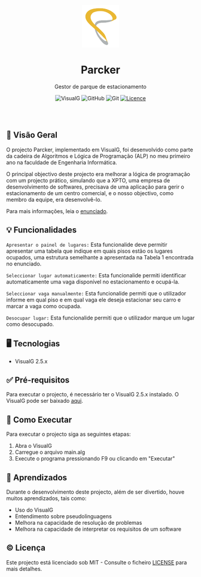 <div align="center">
  <img src="./assets/isptec_logo.png"  alt="Logo do isptec" width="100" />

  # Parcker

  Gestor de parque de estacionamento

  ![VisualG](https://img.shields.io/badge/visualg-black?style=for-the-badge)
  ![GitHub](https://img.shields.io/badge/github-black.svg?style=for-the-badge&logo=github&logoColor=white)
  ![Git](https://img.shields.io/badge/git-black.svg?style=for-the-badge&logo=git&logoColor=white)
  [![Licence](https://img.shields.io/github/license/liets0n/Pinpoint?style=for-the-badge&color=black)](./LICENSE)
</div>

<br />
<br />

## :eyes: Visão Geral
O projecto Parcker, implementado em VisualG, foi desenvolvido como parte da cadeira de Algoritmos e Lógica de Programação (ALP) no meu primeiro ano na faculdade de Engenharia Informática.

O principal objectivo deste projecto era melhorar a lógica de programação com um projecto prático, simulando que a XPTO, uma empresa de desenvolvimento de softwares, precisava de uma aplicação para gerir o estacionamento de um centro comercial, e o nosso objectivo, como membro da equipe, era desenvolvê-lo.

Para mais informações, leia o [enunciado](./enunciado.pdf).

## :bulb: Funcionalidades

`Apresentar o painel de lugares:` Esta funcionalide deve permitir apresentar uma tabela que indique em quais pisos estão os lugares ocupados, uma estrutura semelhante a apresentada na Tabela 1 encontrada no enunciado.

`Seleccionar lugar automaticamente:` Esta funcionalide permiti identificar automaticamente uma vaga disponível no estacionamento e ocupá-la.

`Seleccionar vaga manualmente:` Esta funcionalide permiti que o utilizador informe em qual piso e em qual vaga ele deseja estacionar seu carro e marcar a vaga como ocupada. 

`Desocupar lugar:` Esta funcionalide permiti que o utilizador marque um lugar como desocupado.

## :desktop_computer: Tecnologias

- VisualG 2.5.x

## :white_check_mark: Pré-requisitos
Para executar o projecto, é necessário ter o VisualG 2.5.x instalado. O VisualG pode ser baixado [aqui](https://dicasdeprogramacao.com.br/download/visualg-2-5.zip).

## :flight_departure: Como Executar

Para executar o projecto siga as seguintes etapas:

1. Abra o VisualG
2. Carregue o arquivo main.alg
3. Execute o programa pressionando F9 ou clicando em "Executar"

## :book: Aprendizados

Durante o desenvolvimento deste projecto, além de ser divertido, houve muitos aprendizados, tais como:

- Uso do VisualG
- Entendimento sobre pseudolinguagens
- Melhora na capacidade de resolução de problemas
- Melhora na capacidade de interpretar os requisitos de um software

## :copyright: Licença
Este projecto está licenciado sob MIT - Consulte o ficheiro [LICENSE](./LICENSE) para mais detalhes.
